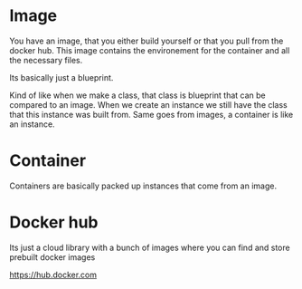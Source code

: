 # Image
You have an image, that you either build yourself or that you pull from the docker hub. This image contains the environement for the container and all the necessary files.

Its basically just a blueprint.

Kind of like when we make a class, that class is blueprint that can be compared to an image. When we create an instance we still have the class that this instance was built from. Same goes from images, a container is like an instance.

# Container
Containers are basically packed up instances that come from an image.

# Docker hub
Its just a cloud library with a bunch of images where you can find and store prebuilt docker images

https://hub.docker.com